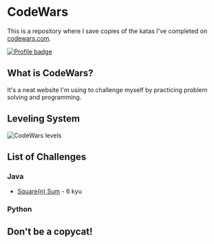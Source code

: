 # CodeWars

This is a repository where I save copies of the katas I've completed on
[codewars.com](https://www.codewars.com/).

[![Profile badge](https://www.codewars.com/users/dstacho1/badges/large)](https://www.codewars.com/users/dstacho1)

## What is CodeWars?

It's a neat website I'm using to challenge myself by practicing problem solving and programming.

## Leveling System

![CodeWars levels](https://i.imgur.com/Vm77XMv.png)

## List of Challenges

### Java

* [Square(n) Sum](java/squareSum.java) - 6 kyu

### Python




## Don't be a copycat!


